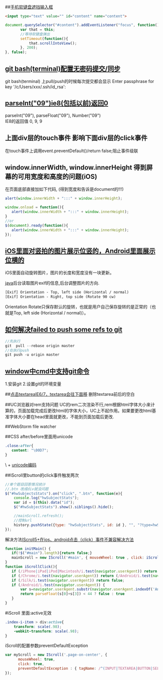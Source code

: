 #
   
##[手机软键盘遮挡输入框](./scrollIntoView.md)
```html
<input type="text" value="" id="content" name="content">
```
```javascript
document.querySelector("#content").addEventListener("focus", function(){
       var that = this;
       //等待软键盘弹出
       setTimeout(function(){
           that.scrollIntoView();
       }, 200);                   
}, false);
```
   
   
## [git bash(terminal)配置无密码提交/同步](./gitbashnopassphrase.md)
git bash(terminal) 上pull/push的时候每次提交都会显示 Enter passphrase for key '/c/Users/xxx/.ssh/id_rsa':  

## [parseInt("09")ie8(包括以前)返回0](./parseInt-ie8-error.md)
parseInt("09"), parseFloat("09"), Number("09")  
IE8的返回值 0, 9, 9

## 上面div层的touch事件 影响下面div层的click事件
在touch事件上调用event.preventDefault()/return false;阻止事件级联

## window.innerWidth, window.innerHeight 得到屏幕的可用宽度和高度的问题(iOS)
在页面底部直接加如下代码, (得到宽度和告诉是document的!!!)
```javascript
alert(window.innerWidth + ":::" + window.innerHeight);
```
   
```javascript
window.onload = function(){
   alert(window.innerWidth + ":::" + window.innerHeight);
}
//or
$(document).ready(function(){
   alert(window.innerWidth + ":::" + window.innerHeight);
});
```

## [iOS里面对竖拍的图片展示位竖的，Android里面展示位横的](./EXIF.md)
iOS里面自动旋转图片，图片的长度和宽度没有一块更新。
   
[java](https://github.com/drewnoakes/metadata-extractor)后台读取图片exif的信息,后台调整图片的方向.   
```html
[Exif] Orientation - Top, left side (Horizontal / normal) 
[Exif] Orientation - Right, top side (Rotate 90 cw) 
```
Orientation Rotate只保存默认的旋转，也就是用户自己保存旋转的是正常的（也就是Top, left side (Horizontal / normal)）。
   
   
## [如何解决failed to push some refs to git](http://jingyan.baidu.com/article/f3e34a12a25bc8f5ea65354a.html?st=2&net_type=&bd_page_type=1&os=0&rst=&word=chegji@gmail.com)
 ```javascript
 //先执行
 git  pull --rebase origin master
 //在执行push
 git push -u origin master
```


## [window中cmd中支持git命令](./cmdEnablegit.md)
1.安装git
2.设置git的环境变量

##[点击textareaIE6/7，textarea会往下面移](./textareablankspace.md)
删除textarea前后的空白

##UC浏览器对rem支持问题
UC的rem二次渲染不行,rem根据html字体大小来计算的，页面加载完成后更改html的字体大小，UC上不起作用。如果要更改html基准字体大小要在head里面就更改，不能到页面加载后更改.

##WebStorm file watcher

##CSS after/before里面用unicode
```css
.close:after{
   content: "\00D7";
}
```
\ + [unicode编码](http://unicode-table.com/cn/)

##iScroll里button的click事件触发两次
```javascript
//单个题目回答情况统计
//.btn 改成div就没问题
$("#hwSubjectsStats").on("click", ".btn", function(e){
    console.log("hwSubjectStats");
    var id = $(this).data("id");
    $("#hwSubjectStats").show().siblings().hide();

    //mainScroll.refresh();
    //控制url
    history.pushState({type: "hwSubjectStats", id: id }, "", "?type=hwSubjectStats&id=" + id);
});
```
解决方法[IScroll5+在ios、android点击（click）事件不兼容解决方法](http://www.52html5.com/?p=2618)
```javascript
function initMain() {
   if(!$("#main").length){return false;}
   mainScroll = new IScroll('#main', { mouseWheel: true , click: iScrollClick(), probeType: 3});
}
function iScrollClick(){
   if (/iPhone|iPad|iPod|Macintosh/i.test(navigator.userAgent)) return false;
   if (/Chrome/i.test(navigator.userAgent)) return (/Android/i.test(navigator.userAgent));
   if (/Silk/i.test(navigator.userAgent)) return false;
   if (/Android/i.test(navigator.userAgent)) {
       var s=navigator.userAgent.substr(navigator.userAgent.indexOf('Android')+8,3);
       return parseFloat(s[0]+s[3]) < 44 ? false : true
   }
}
```

#iScroll 里面:active无效
```css
.index-i-item > div:active{
    transform: scale(.98);
    -webkit-transform: scale(.98);
}
```
iScroll的配置参数preventDefaultException
```javascript
var myScroll = new IScroll('.page-on-center', {
      mouseWheel: true,
      click: true,
      preventDefaultException : { tagName: /^(INPUT|TEXTAREA|BUTTON|SELECT|DIV)$/ }  
});
```




